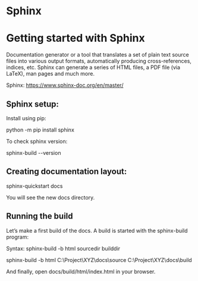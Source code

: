 # Sphinx

# Getting started with Sphinx 

Documentation generator or a tool that translates a set of plain text source files into various output formats, automatically producing cross-references, indices, etc. Sphinx can generate a series of HTML files, a PDF file (via LaTeX), man pages and much more.


Sphinx: https://www.sphinx-doc.org/en/master/

## Sphinx setup: 

Install using pip: 

python -m pip install sphinx 

To check sphinx version:

sphinx-build --version 

## Creating documentation layout:

sphinx-quickstart docs 

You will see the new docs directory.

## Running the build 

Let’s make a first build of the docs. A build is started with the sphinx-build program: 

Syntax: sphinx-build -b html sourcedir builddir 

sphinx-build -b html C:\Project\XYZ\docs\source C:\Project\XYZ\docs\build

And finally, open docs/build/html/index.html in your browser. 
